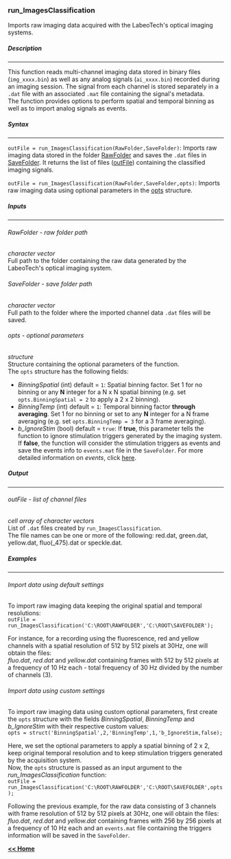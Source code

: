 ### run_ImagesClassification
Imports raw imaging data acquired with the LabeoTech's optical imaging systems.

##### Description
___
This function reads multi-channel imaging data stored in binary files (`img_xxxx.bin`) as well as any analog signals (`ai_xxxx.bin`) recorded during an imaging session. The signal from each channel is stored separately in a `.dat` file with an associated `.mat` file containing the signal's metadata.   
The function provides options to perform spatial and temporal binning as well as to import analog signals as events.

##### Syntax
___

`outFile = run_ImagesClassification(RawFolder,SaveFolder)`: Imports raw imaging data stored in the folder [RawFolder](#rawfolder---raw-folder-path) and saves the `.dat` files in [SaveFolder](#savefolder---save-folder-path). It returns the list of files ([outFile](#outfile---list-of-channel-files)) containing the classified imaging signals.

`outFile = run_ImagesClassification(RawFolder,SaveFolder,opts)`: Imports raw imaging data using optional parameters in the [opts](#opts---optional-parameters) structure.

##### Inputs
___
###### RawFolder - raw folder path
*character vector*   
Full path to the folder containing the raw data generated by the LabeoTech's optical imaging system.

###### SaveFolder - save folder path
*character vector*   
Full path to the folder where the imported channel data `.dat` files will be saved.

###### opts - optional parameters
*structure*   
Structure containing the optional parameters of the function.   
The `opts` structure has the following fields:
* *BinningSpatial* (int) default = `1`: Spatial binning factor. Set 1 for no binning or any **N** integer for a N x N spatial binning (e.g. set `opts.BinningSpatial = 2` to apply a 2 x 2 binning).
* *BinningTemp* (int) default = `1`: Temporal binning factor **through averaging**. Set 1 for no binning or set to any **N** integer for a N frame averaging (e.g. set `opts.BinningTemp = 3` for a 3 frame averaging).
* *b_IgnoreStim* (bool) default = `true`: If **true**, this parameter tells the function to ignore stimulation triggers generated by the imaging system. If **false**, the function will consider the stimulation triggers as events and save the events info to `events.mat` file in the `SaveFolder`. For more detailed information on *events*, click [here](/docs/userDocs/events.md).

##### Output
___

###### outFile - list of channel files
*cell array of character vectors*   
List of `.dat` files created by `run_ImagesClassification`.   
The file names can be one or more of the following: red.dat, green.dat, yellow.dat, fluo(_475).dat or speckle.dat.

##### Examples
___

###### Import data using default settings
To import raw imaging data keeping the original spatial and temporal resolutions:   
`outFile = run_ImagesClassification('C:\ROOT\RAWFOLDER','C:\ROOT\SAVEFOLDER');`   

For instance, for a recording using the fluorescence, red and yellow channels with a spatial resolution of 512 by 512 pixels at 30Hz, one will obtain the files:   
*fluo.dat*, *red.dat* and *yellow.dat* containing frames with 512 by 512 pixels at a frequency of 10 Hz each - total frequency of 30 Hz divided by the number of channels (3).

###### Import data using custom settings
To import raw imaging data using custom optional parameters, first create the `opts` structure with the fields *BinningSpatial*, *BinningTemp* and *b_IgnoreStim* with their respective custom values:   
`opts = struct('BinningSpatial',2,'BinningTemp',1,'b_IgnoreStim,false);`   

Here, we set the optional parameters to apply a spatial binning of 2 x 2, keep original temporal resolution and to keep stimulation triggers generated by the acquisition system.   
Now, the `opts` structure is passed as an input argument to the *run_ImagesClassification* function:   
`outFile = run_ImagesClassification('C:\ROOT\RAWFOLDER','C:\ROOT\SAVEFOLDER',opts);`   

Following the previous example, for the raw data consisting of 3 channels with frame resolution of 512 by 512 pixels at 30Hz, one will obtain the files:   
*fluo.dat*, *red.dat* and *yellow.dat* containing frames with 256 by 256 pixels at a frequency of 10 Hz each and an `events.mat` file containing the triggers information will be saved in the `SaveFolder`.

















[**<< Home**](../../index.md)
